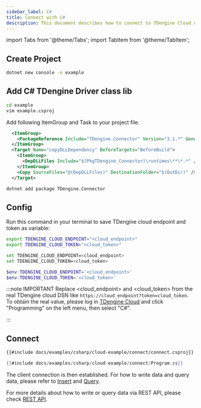 ```yaml
---
sidebar_label: C#
title: Connect with C#
description: This document describes how to connect to TDengine Cloud using the C# client library.
---
```

<!-- exclude -->
import Tabs from '@theme/Tabs';
import TabItem from '@theme/TabItem';

<!-- exclude-end -->
## Create Project

```bash
dotnet new console -o example
```

## Add C# TDengine Driver class lib

```bash
cd example
vim example.csproj
```

Add following ItemGroup and Task to your project file.

```XML
  <ItemGroup>
    <PackageReference Include="TDengine.Connector" Version="3.1.*" GeneratePathProperty="true" />
  </ItemGroup>
  <Target Name="copyDLLDependency" BeforeTargets="BeforeBuild">
    <ItemGroup>
      <DepDLLFiles Include="$(PkgTDengine_Connector)\runtimes\**\*.*" />
    </ItemGroup>
    <Copy SourceFiles="@(DepDLLFiles)" DestinationFolder="$(OutDir)" />
  </Target>
```

```bash
dotnet add package TDengine.Connector
```

## Config

Run this command in your terminal to save TDengine cloud endpoint and token as variable:

<Tabs defaultValue="bash">
<TabItem value="bash" label="Bash">

```bash
export TDENGINE_CLOUD_ENDPOINT="<cloud_endpoint>"
export TDENGINE_CLOUD_TOKEN="<cloud_token>"
```

</TabItem>
<TabItem value="cmd" label="CMD">

```bash
set TDENGINE_CLOUD_ENDPOINT=<cloud_endpoint>
set TDENGINE_CLOUD_TOKEN=<cloud_token>
```

</TabItem>
<TabItem value="powershell" label="Powershell">

```powershell
$env:TDENGINE_CLOUD_ENDPOINT='<cloud_endpoint>'
$env:TDENGINE_CLOUD_TOKEN='<cloud_token>'
```

</TabItem>
</Tab>

<!-- exclude -->
:::note IMPORTANT
Replace &lt;cloud_endpoint&gt; and &lt;cloud_token&gt; from the real TDengine cloud DSN like `https://cloud_endpoint?token=cloud_token`. To obtain the real value, please log in [TDengine Cloud](https://cloud.tdengine.com) and click "Programming" on the left menu, then select "C#".

:::
<!-- exclude-end -->

## Connect

``` XML
{{#include docs/examples/csharp/cloud-example/connect/connect.csproj}}
```

```C#
{{#include docs/examples/csharp/cloud-example/connect/Program.cs}}
```

The client connection is then established. For how to write data and query data, please refer to [Insert](https://docs.tdengine.com/cloud/programming/insert/) and [Query](https://docs.tdengine.com/cloud/programming/query/).

For more details about how to write or query data via REST API, please check [REST API](https://docs.tdengine.com/cloud/programming/connect/rest-api/).
